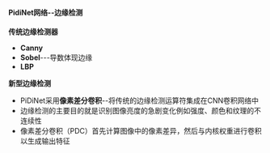 #### PidiNet网络--边缘检测

**传统边缘检测器**

- **Canny**
- **Sobel**---导数体现边缘
- **LBP**

**新型边缘检测**

- PiDiNet采用**像素差分卷积**--将传统的边缘检测运算符集成在CNN卷积网络中
- 边缘检测的主要目的就是识别图像亮度的急剧变化例如强度、颜色和纹理的不连续性
- 像素差分卷积（PDC）首先计算图像中的像素差异，然后与内核权重进行卷积以生成输出特征